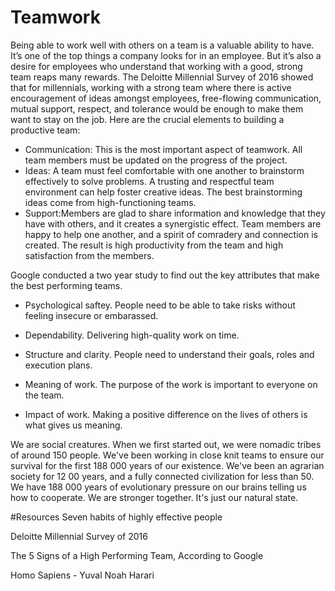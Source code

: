 # Teamwork

Being able to work well with others on a team is a valuable ability to have. It’s one of the top things a 
company looks for in an employee. But it’s also a desire for employees who understand that working with a good, 
strong team reaps many rewards. 
The Deloitte Millennial Survey of 2016 showed that for millennials, working with a strong team where there is 
active encouragement of ideas amongst employees, free-flowing communication, mutual support, respect, and 
tolerance would be enough to make them want to stay on the job. 
Here are the crucial elements to building a productive team:
 * Communication: This is the most important aspect of teamwork. All team members must be updated on the progress 
   of the project.
 * Ideas: A team must feel comfortable with one another to brainstorm effectively to solve problems. 
   A trusting and respectful team environment can help foster creative ideas.
   The best brainstorming ideas come from high-functioning teams.
 * Support:Members are glad to share information and knowledge that they have with others, and it creates a synergistic 
   effect. Team members are happy to help one another, and a spirit of comradery and connection is created. The result is high productivity from the team and high satisfaction from 
   the members.

Google conducted a two year study to find out the key attributes that make the best performing teams. 

 * Psychological saftey. People need to be able to take risks without feeling insecure or embarassed.

 * Dependability. Delivering high-quality work on time.
 * Structure and clarity. People need to understand their goals, roles and execution plans.
 * Meaning of work. The purpose of the work is important to everyone on the team.
 * Impact of work. Making a positive difference on the lives of others is what gives us meaning.

   
We are social creatures. When we first started out, we were nomadic tribes of around 150 people.
We've been working in close knit teams to ensure our survival for the first 188 000 years of our existence. We've been 
an agrarian society for 12 00 years, and a fully connected civilization for less than 50.
We have 188 000 years of evolutionary pressure on our brains telling us how to cooperate. We are stronger together.
It's just our natural state.


#Resources
Seven habits of highly effective people

Deloitte Millennial Survey of 2016

The 5 Signs of a High Performing Team, According to Google

Homo Sapiens - Yuval Noah Harari